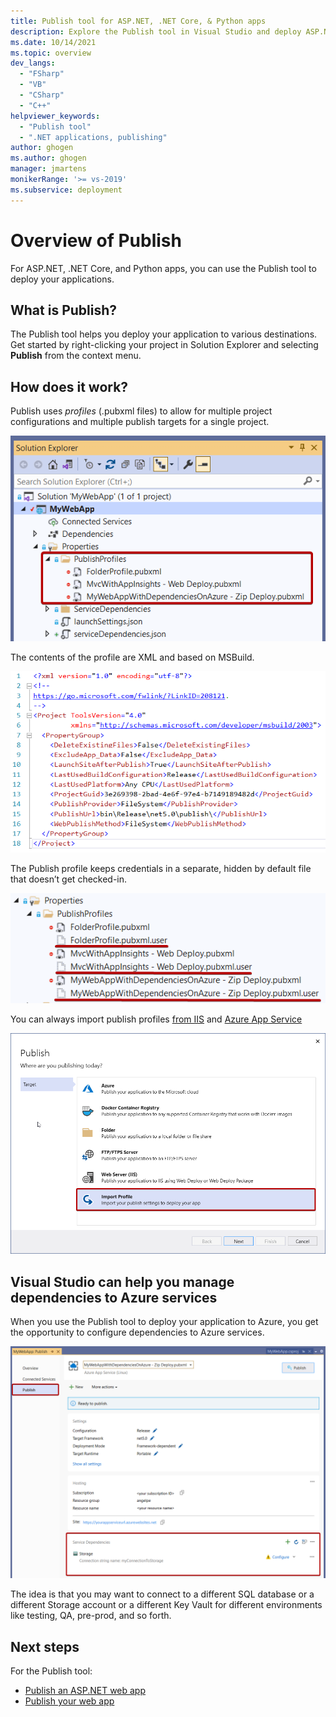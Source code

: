```yaml
---
title: Publish tool for ASP.NET, .NET Core, & Python apps
description: Explore the Publish tool in Visual Studio and deploy ASP.NET, .NET Core, and Python applications with a publishing profile (.pubxml file).
ms.date: 10/14/2021
ms.topic: overview
dev_langs:
  - "FSharp"
  - "VB"
  - "CSharp"
  - "C++"
helpviewer_keywords:
  - "Publish tool"
  - ".NET applications, publishing"
author: ghogen
ms.author: ghogen
manager: jmartens
monikerRange: '>= vs-2019'
ms.subservice: deployment
---
```

# Overview of Publish

For ASP.NET, .NET Core, and Python apps, you can use the Publish tool to deploy your applications.

## What is Publish?

The Publish tool helps you deploy your application to various destinations. Get started by right-clicking your project in Solution Explorer and selecting **Publish** from the context menu.

## How does it work?

Publish uses *profiles* (.pubxml files) to allow for multiple project configurations and multiple publish targets for a single project.

![publish profiles](./media/publish-profiles.png)

The contents of the profile are XML and based on MSBuild.

![publish profile example contents](./media/publish-profile-example-contents.png)

The Publish profile keeps credentials in a separate, hidden by default file that doesn’t get checked-in.

![hidden user files](./media/separate-user-files.png)

You can always import publish profiles [from IIS](../deployment/tutorial-import-publish-settings-iis.md#create-the-publish-settings-file-in-iis-on-windows-server) and [Azure App Service](../deployment/tutorial-import-publish-settings-azure.md#create-the-publish-settings-file-in-azure-app-service)

![import profile](./media/import-profile.png)

## Visual Studio can help you manage dependencies to Azure services

When you use the Publish tool to deploy your application to Azure, you get the opportunity to configure dependencies to Azure services.

![dependencies during publish](./media/publish-dependencies.png)

The idea is that you may want to connect to a different SQL database or a different Storage account or a different Key Vault for different environments like testing, QA, pre-prod, and so forth.

## Next steps

For the Publish tool:

- [Publish an ASP.NET web app](../deployment/quickstart-deploy-aspnet-web-app.md)
- [Publish your web app](/azure/app-service/quickstart-dotnetcore?tabs=net60&pivots=development-environment-vs#publish-your-web-app)
